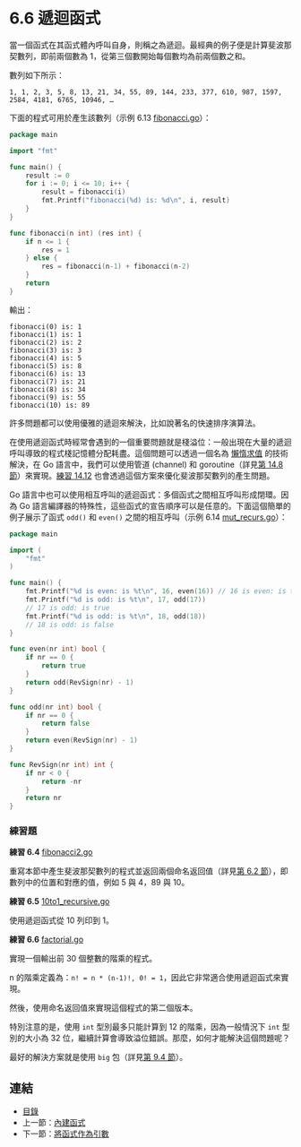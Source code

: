 # 6.6 遞迴函式

當一個函式在其函式體內呼叫自身，則稱之為遞迴。最經典的例子便是計算斐波那契數列，即前兩個數為 1，從第三個數開始每個數均為前兩個數之和。

數列如下所示：

	1, 1, 2, 3, 5, 8, 13, 21, 34, 55, 89, 144, 233, 377, 610, 987, 1597, 2584, 4181, 6765, 10946, …

下面的程式可用於產生該數列（示例 6.13 [fibonacci.go](examples/chapter_6/fibonacci.go)）：

```go
package main

import "fmt"

func main() {
	result := 0
	for i := 0; i <= 10; i++ {
		result = fibonacci(i)
		fmt.Printf("fibonacci(%d) is: %d\n", i, result)
	}
}

func fibonacci(n int) (res int) {
	if n <= 1 {
		res = 1
	} else {
		res = fibonacci(n-1) + fibonacci(n-2)
	}
	return
}
```

輸出：

```
fibonacci(0) is: 1
fibonacci(1) is: 1
fibonacci(2) is: 2
fibonacci(3) is: 3
fibonacci(4) is: 5
fibonacci(5) is: 8
fibonacci(6) is: 13
fibonacci(7) is: 21
fibonacci(8) is: 34
fibonacci(9) is: 55
fibonacci(10) is: 89
```

許多問題都可以使用優雅的遞迴來解決，比如說著名的快速排序演算法。

在使用遞迴函式時經常會遇到的一個重要問題就是棧溢位：一般出現在大量的遞迴呼叫導致的程式棧記憶體分配耗盡。這個問題可以透過一個名為 [懶惰求值](https://zh.wikipedia.org/wiki/惰性求值) 的技術解決，在 Go 語言中，我們可以使用管道 (channel) 和 goroutine（詳見[第 14.8 節](14.8.md)）來實現。[練習 14.12](14.8.md) 也會透過這個方案來優化斐波那契數列的產生問題。

Go 語言中也可以使用相互呼叫的遞迴函式：多個函式之間相互呼叫形成閉環。因為 Go 語言編譯器的特殊性，這些函式的宣告順序可以是任意的。下面這個簡單的例子展示了函式 `odd()` 和 `even()` 之間的相互呼叫（示例 6.14 [mut_recurs.go](examples/chapter_6/mut_recurs.go)）：

```go
package main

import (
	"fmt"
)

func main() {
	fmt.Printf("%d is even: is %t\n", 16, even(16)) // 16 is even: is true
	fmt.Printf("%d is odd: is %t\n", 17, odd(17))
	// 17 is odd: is true
	fmt.Printf("%d is odd: is %t\n", 18, odd(18))
	// 18 is odd: is false
}

func even(nr int) bool {
	if nr == 0 {
		return true
	}
	return odd(RevSign(nr) - 1)
}

func odd(nr int) bool {
	if nr == 0 {
		return false
	}
	return even(RevSign(nr) - 1)
}

func RevSign(nr int) int {
	if nr < 0 {
		return -nr
	}
	return nr
}
```

### 練習題

**練習 6.4** [fibonacci2.go](exercises/chapter_6/fibonacci2.go)

重寫本節中產生斐波那契數列的程式並返回兩個命名返回值（詳見[第 6.2 節](06.2.md)），即數列中的位置和對應的值，例如 5 與 4，89 與 10。

**練習 6.5** [10to1_recursive.go](exercises/chapter_6/10to1_recursive.go)

使用遞迴函式從 10 列印到 1。

**練習 6.6** [factorial.go](exercises/chapter_6/factorial.go)

實現一個輸出前 30 個整數的階乘的程式。

n 的階乘定義為：`n! = n * (n-1)!, 0! = 1`，因此它非常適合使用遞迴函式來實現。

然後，使用命名返回值來實現這個程式的第二個版本。

特別注意的是，使用 `int` 型別最多只能計算到 12 的階乘，因為一般情況下 `int` 型別的大小為 32 位，繼續計算會導致溢位錯誤。那麼，如何才能解決這個問題呢？

最好的解決方案就是使用 `big` 包（詳見[第 9.4 節](09.4.md)）。

## 連結

- [目錄](directory.md)
- 上一節：[內建函式](06.5.md)
- 下一節：[將函式作為引數](06.7.md)
